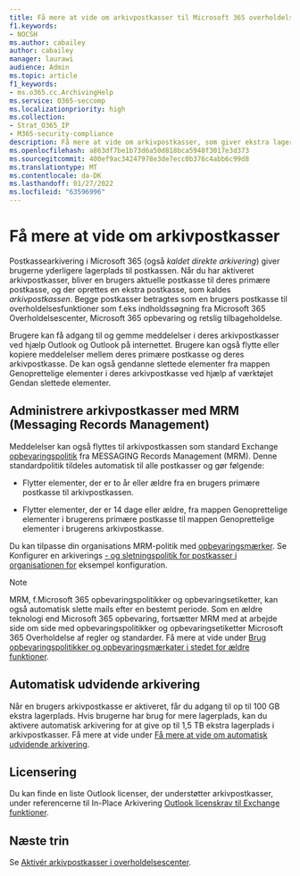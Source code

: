 ```yaml
---
title: Få mere at vide om arkivpostkasser til Microsoft 365 overholdelse af regler og standarder
f1.keywords:
- NOCSH
ms.author: cabailey
author: cabailey
manager: laurawi
audience: Admin
ms.topic: article
f1_keywords:
- ms.o365.cc.ArchivingHelp
ms.service: O365-seccomp
ms.localizationpriority: high
ms.collection:
- Strat_O365_IP
- M365-security-compliance
description: Få mere at vide om arkivpostkasser, som giver ekstra lagerplads til postkasser.
ms.openlocfilehash: a863df7be1b73d6a50d818bca5948f3017e3d373
ms.sourcegitcommit: 400ef9ac34247978e3de7ecc0b376c4abb6c99d8
ms.translationtype: MT
ms.contentlocale: da-DK
ms.lasthandoff: 01/27/2022
ms.locfileid: "63596996"
---
```

# <a name="learn-about-archive-mailboxes"></a>Få mere at vide om arkivpostkasser

Postkassearkivering i Microsoft 365 (også *kaldet direkte arkivering*) giver brugerne yderligere lagerplads til postkassen. Når du har aktiveret arkivpostkasser, bliver en brugers aktuelle postkasse til  deres primære postkasse, og der oprettes en ekstra postkasse, som kaldes *arkivpostkassen*. Begge postkasser betragtes som en brugers postkasse til overholdelsesfunktioner som f.eks indholdssøgning fra Microsoft 365 Overholdelsescenter, Microsoft 365 opbevaring og retslig tilbageholdelse.

Brugere kan få adgang til og gemme meddelelser i deres arkivpostkasser ved hjælp Outlook og Outlook på internettet. Brugere kan også flytte eller kopiere meddelelser mellem deres primære postkasse og deres arkivpostkasse. De kan også gendanne slettede elementer fra mappen Genoprettelige elementer i deres arkivpostkasse ved hjælp af værktøjet Gendan slettede elementer.

## <a name="managing-archive-mailboxes-with-messaging-records-management-mrm"></a>Administrere arkivpostkasser med MRM (Messaging Records Management)

Meddelelser kan også flyttes til arkivpostkassen som standard Exchange [opbevaringspolitik](/exchange/security-and-compliance/messaging-records-management/default-retention-policy) fra MESSAGING Records Management (MRM). Denne standardpolitik tildeles automatisk til alle postkasser og gør følgende:

  - Flytter elementer, der er to år eller ældre fra en brugers primære postkasse til arkivpostkassen.

  - Flytter elementer, der er 14 dage eller ældre, fra mappen Genoprettelige elementer i brugerens primære postkasse til mappen Genoprettelige elementer i brugerens arkivpostkasse.

Du kan tilpasse din organisations MRM-politik med [opbevaringsmærker](/exchange/security-and-compliance/messaging-records-management/retention-tags-and-policies). Se Konfigurer en arkiverings [- og sletningspolitik for postkasser i organisationen for](set-up-an-archive-and-deletion-policy-for-mailboxes.md) eksempel konfiguration.

> [!NOTE]
> MRM, f.Microsoft 365 opbevaringspolitikker og opbevaringsetiketter, kan også automatisk slette mails efter en bestemt periode. Som en ældre teknologi end Microsoft 365 opbevaring, fortsætter MRM med at arbejde side om side med opbevaringspolitikker og opbevaringsetiketter Microsoft 365 Overholdelse af regler og standarder. Få mere at vide under [Brug opbevaringspolitikker og opbevaringsmærkater i stedet for ældre funktioner](retention.md#use-retention-policies-and-retention-labels-instead-of-older-features).

## <a name="auto-expanding-archiving"></a>Automatisk udvidende arkivering 

Når en brugers arkivpostkasse er aktiveret, får du adgang til op til 100 GB ekstra lagerplads. Hvis brugerne har brug for mere lagerplads, kan du aktivere automatisk arkivering for at give op til 1,5 TB ekstra lagerplads i arkivpostkasser. Få mere at vide under [Få mere at vide om automatisk udvidende arkivering](autoexpanding-archiving.md).

## <a name="licensing"></a>Licensering

Du kan finde en liste Outlook licenser, der understøtter arkivpostkasser, under referencerne til In-Place Arkivering [Outlook licenskrav til Exchange funktioner](https://support.microsoft.com/office/46b6b7c5-c3ca-43e5-8424-1e2807917c99).

## <a name="next-steps"></a>Næste trin

Se [Aktivér arkivpostkasser i overholdelsescenter](enable-archive-mailboxes.md).